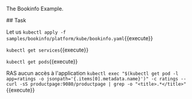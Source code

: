 The Bookinfo Example.

## Task

Let us 
`kubectl apply -f samples/bookinfo/platform/kube/bookinfo.yaml`{{execute}}

`kubectl get services`{{execute}}

`kubectl get pods`{{execute}}


RAS aucun accès à l'application
`kubectl exec "$(kubectl get pod -l app=ratings -o jsonpath='{.items[0].metadata.name}')" -c ratings -- curl -sS productpage:9080/productpage | grep -o "<title>.*</title>"`{{execute}}

